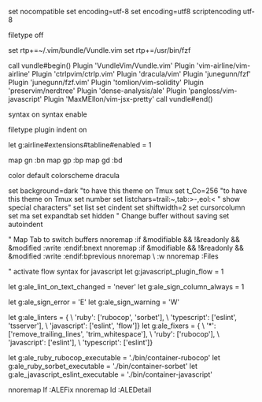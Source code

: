 set nocompatible
set encoding=utf-8
set encoding=utf8
scriptencoding utf-8

filetype off

set rtp+=~/.vim/bundle/Vundle.vim
set rtp+=/usr/bin/fzf

call vundle#begin()
Plugin 'VundleVim/Vundle.vim'
Plugin 'vim-airline/vim-airline'
Plugin 'ctrlpvim/ctrlp.vim'
Plugin 'dracula/vim'
Plugin 'junegunn/fzf'
Plugin 'junegunn/fzf.vim'
Plugin 'tomlion/vim-solidity'
Plugin 'preservim/nerdtree'
Plugin 'dense-analysis/ale'
Plugin 'pangloss/vim-javascript'
Plugin 'MaxMEllon/vim-jsx-pretty'
call vundle#end()

syntax on
syntax enable

filetype plugin indent on

let g:airline#extensions#tabline#enabled = 1

map gn :bn<cr>
map gp :bp<cr>
map gd :bd<cr>

color default
colorscheme dracula

set background=dark "to have this theme on Tmux
set t_Co=256 "to have this theme on Tmux
set number
set listchars=trail:~,tab:>-\,eol:< " show special characters"
set list
set cindent
set shiftwidth=2
set cursorcolumn
set ma
set expandtab
set hidden " Change buffer without saving
set autoindent

" Map Tab to switch buffers
nnoremap  <silent>   <tab>  :if &modifiable && !&readonly && &modified <CR> :write<CR> :endif<CR>:bnext<CR>
nnoremap  <silent> <s-tab>  :if &modifiable && !&readonly && &modified <CR> :write<CR> :endif<CR>:bprevious<CR>
nnoremap <Leader>\ :w<cr>
nnoremap <silent> <C-f> :Files<CR>

" activate flow syntax for javascript
let g:javascript_plugin_flow = 1

let g:ale_lint_on_text_changed = 'never'
let g:ale_sign_column_always = 1

let g:ale_sign_error = 'E'
let g:ale_sign_warning = 'W'

let g:ale_linters = { 
                \ 'ruby': ['rubocop', 'sorbet'], 
                \ 'typescript': ['eslint', 'tsserver'], 
                \ 'javascript': ['eslint', 'flow']}
let g:ale_fixers = { 
                \ '*': ['remove_trailing_lines', 'trim_whitespace'], 
                \ 'ruby': ['rubocop'], 
                \ 'javascript': ['eslint'], 
                \ 'typescript': ['eslint']}

let g:ale_ruby_rubocop_executable = './bin/container-rubocop'
let g:ale_ruby_sorbet_executable = './bin/container-sorbet'
let g:ale_javascript_eslint_executable = './bin/container-javascript'

nnoremap <silent><leader>lf :ALEFix<CR>
nnoremap <silent><leader>ld :ALEDetail<CR>